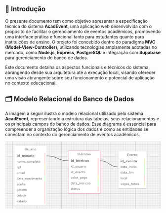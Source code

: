 ## 📘 Introdução

O presente documento tem como objetivo apresentar a especificação técnica do sistema **AcadEvent**, uma aplicação web desenvolvida com o propósito de facilitar o gerenciamento de eventos acadêmicos, promovendo uma interface prática e funcional tanto para estudantes quanto para instituições de ensino. O projeto foi concebido dentro do paradigma **MVC (Model-View-Controller)**, utilizando tecnologias amplamente adotadas no mercado, como **Node.js**, **Express**, **PostgreSQL** e integração com **Supabase** para gerenciamento do banco de dados.

Este documento detalha os aspectos funcionais e técnicos do sistema, abrangendo desde sua arquitetura até a execução local, visando oferecer uma visão abrangente sobre seu funcionamento e potencial de aplicação no contexto educacional.

## 🗂 Modelo Relacional do Banco de Dados

A imagem a seguir ilustra o modelo relacional utilizado pelo sistema **AcadEvent**, representando a estrutura das tabelas, seus relacionamentos e os principais campos do banco de dados. Esse diagrama é essencial para compreender a organização lógica dos dados e como as entidades se conectam no contexto do gerenciamento de eventos acadêmicos.

![Diagrama do Banco de Dados](../assets/sql.png)
